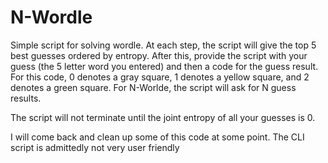 # N-Wordle
Simple script for solving wordle. At each step, the script will give the top 5 best guesses ordered by entropy. After this, provide the script with your guess (the 5 letter word you entered) and then a code for the guess result.  For this code, 0 denotes a gray square, 1 denotes a yellow square, and 2 denotes a green square.  For N-Worlde, the script will ask for N guess results. 

The script will not terminate until the joint entropy of all your guesses is 0.

I will come back and clean up some of this code at some point.  The CLI script is admittedly not very user friendly
